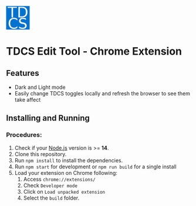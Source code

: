 <img src="src/assets/img/icon-128.png" width="64"/>

# TDCS Edit Tool - Chrome Extension

## Features

- Dark and Light mode
- Easily change TDCS toggles locally and refresh the browser to see them take affect

## Installing and Running

### Procedures:

1. Check if your [Node.js](https://nodejs.org/) version is >= **14**.
2. Clone this repository.
3. Run `npm install` to install the dependencies.
4. Run `npm start` for development or `npm run build` for a single install
5. Load your extension on Chrome following:
   1. Access `chrome://extensions/`
   2. Check `Developer mode`
   3. Click on `Load unpacked extension`
   4. Select the `build` folder.
